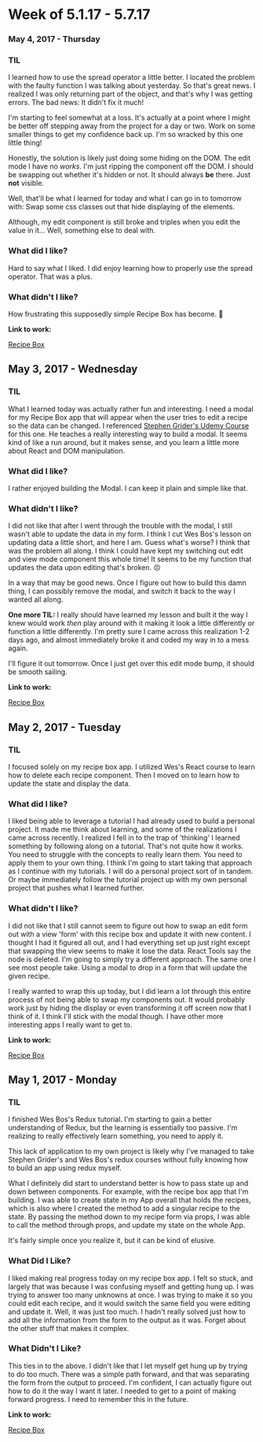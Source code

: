 # Week of 5.1.17 - 5.7.17

### May 4, 2017 - Thursday

### TIL

I learned how to use the spread operator a little better. I located the problem with the faulty function I was talking about yesterday. So that's great news. I realized I was only returning part of the object, and that's why I was getting errors. The bad news: It didn't fix it much!

I'm starting to feel somewhat at a loss. It's actually at a point where I might be better off stepping away from the project for a day or two. Work on some smaller things to get my confidence back up. I'm so wracked by this one little thing!

Honestly, the solution is likely just doing some hiding on the DOM. The edit mode I have no _works_. I'm just ripping the component off the DOM. I should be swapping out whether it's hidden or not. It should always **be** there. Just **not** visible. 

Well, that'll be what I learned for today and what I can go in to tomorrow with: Swap some css classes out that hide displaying of the elements. 

Although, my edit component is still broke and triples when you edit the value in it... Well, something else to deal with.

### What did I like?

Hard to say what I liked. I did enjoy learning how to properly use the spread operator. That was a plus.

### What didn't I like?

How frustrating this supposedly simple Recipe Box has become. 🤔

**Link to work:**

[Recipe Box](https://github.com/rickMcGavin/recipe-box)


## May 3, 2017 - Wednesday

### TIL

What I learned today was actually rather fun and interesting. I need a modal for my Recipe Box app that will appear when the user tries to edit a recipe so the data can be changed. I referenced [Stephen Grider's Udemy Course](https://www.udemy.com/react-redux/) for this one. He teaches a really interesting way to build a modal. It seems kind of like a run around, but it makes sense, and you learn a little more about React and DOM manipulation.

### What did I like?

I rather enjoyed building the Modal. I can keep it plain and simple like that.

### What didn't I like?

I did not like that after I went through the trouble with the modal, I still wasn't able to update the data in my form. I think I cut Wes Bos's lesson on updating data a little short, and here I am. Guess what's worse? I think that was the problem all along. I think I could have kept my switching out edit and view mode component this whole time! It seems to be my function that updates the data upon editing that's broken. 😣 

In a way that may be good news. Once I figure out how to build this damn thing, I can possibly remove the modal, and switch it back to the way I wanted all along. 

**One more TIL:** I really should have learned my lesson and built it the way I knew would work _then_ play around with it making it look a little differently or function a little differently. I'm pretty sure I came across this realization 1-2 days ago, and almost immediately broke it and coded my way in to a mess again. 

I'll figure it out tomorrow. Once I just get over this edit mode bump, it should be smooth sailing.

**Link to work:**

[Recipe Box](https://github.com/rickMcGavin/recipe-box)


## May 2, 2017 - Tuesday

### TIL 

I focused solely on my recipe box app. I utilized Wes's React course to learn how to delete each recipe component. Then I moved on to learn how to update the state and display the data. 

### What did I like?

I liked being able to leverage a tutorial I had already used to build a personal project. It made me think about learning, and some of the realizations I came across recently. I realized I fell in to the trap of 'thinking' I learned something by following along on a tutorial. That's not quite how it works. You need to struggle with the concepts to really learn them. You need to apply them to your own thing. I think I'm going to start taking that approach as I continue with my tutorials. I will do a personal project sort of in tandem. Or maybe immediately follow the tutorial project up with my own personal project that pushes what I learned further.

### What didn't I like?

I did not like that I still cannot seem to figure out how to swap an edit form out with a view 'form' with this recipe box and update it with new content. I thought I had it figured all out, and I had everything set up just right except that swapping the view seems to make it lose the data. React Tools say the node is deleted. I'm going to simply try a different approach. The same one I see most people take. Using a modal to drop in a form that will update the given recipe.

I really wanted to wrap this up today, but I did learn a lot through this entire process of not being able to swap my components out. It would probably work just by hiding the display or even transforming it off screen now that I think of it. I think I'll stick with the modal though. I have other more interesting apps I really want to get to. 

**Link to work:**

[Recipe Box](https://github.com/rickMcGavin/recipe-box)

## May 1, 2017 - Monday

### TIL

I finished Wes Bos's Redux tutorial. I'm starting to gain a better understanding of Redux, but the learning is essentially too passive. I'm realizing to really effectively learn something, you need to apply it. 

This lack of application to my own project is likely why I've managed to take Stephen Grider's and Wes Bos's redux courses without fully knowing how to build an app using redux myself. 

What I definitely did start to understand better is how to pass state up and down between components. For example, with the recipe box app that I'm building. I was able to create state in my App overall that holds the recipes, which is also where I created the method to add a singular recipe to the state. By passing the method down to my recipe form via props, I was able to call the method through props, and update my state on the whole App. 

It's fairly simple once you realize it, but it can be kind of elusive. 

### What Did I Like?

I liked making real progress today on my recipe box app. I felt so stuck, and largely that was because I was confusing myself and getting hung up. I was trying to answer too many unknowns at once. I was trying to make it so you could edit each recipe, and it would switch the same field you were editing and update it. Well, it was just too much. I hadn't really solved just how to add all the information from the form to the output as it was. Forget about the other stuff that makes it complex.

### What Didn't I Like?

This ties in to the above. I didn't like that I let myself get hung up by trying to do too much. There was a simple path forward, and that was separating the form from the output to proceed. I'm confident, I can actually figure out how to do it the way I want it later. I needed to get to a point of making forward progress. I need to remember this in the future.

**Link to work:**

[Recipe Box](https://github.com/rickMcGavin/recipe-box)